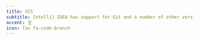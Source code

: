 ```yaml
---
title: VCS
subtitle: IntelliJ IDEA has support for Git and a number of other version control systems.
accent: 主
icon: fas fa-code-branch
---
```


